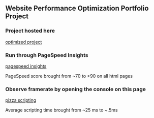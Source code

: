 ## Website Performance Optimization Portfolio Project

<h3>Project hosted here</h3>

[optimized project](https://zackluckyf.github.io/frontend-nanodegree-mobile-portfolio/)

<h3>Run through PageSpeed Insights</h3>

[pagespeed insights](https://developers.google.com/speed/pagespeed/insights/?url=https%3A%2F%2Fzackluckyf.github.io%2Ffrontend-nanodegree-mobile-portfolio%2F&tab=mobile)

PageSpeed score brought from ~70 to >90 on all html pages

<h3>Observe framerate by opening the console on this page</h3>

[pizza scripting](https://zackluckyf.github.io/frontend-nanodegree-mobile-portfolio/views/pizza.html)

Average scripting time brought from ~25 ms to ~.5ms
